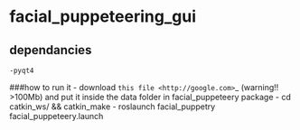 # **facial_puppeteering_gui**

## dependancies 
	-pyqt4
	
###how to run it
	- download `this file <http://google.com>`_
(warning!! >100Mb) and put it inside the data folder in facial_puppeteery package
	- cd catkin_ws/ && catkin_make
	- roslaunch facial_puppetry facial_puppeteery.launch

